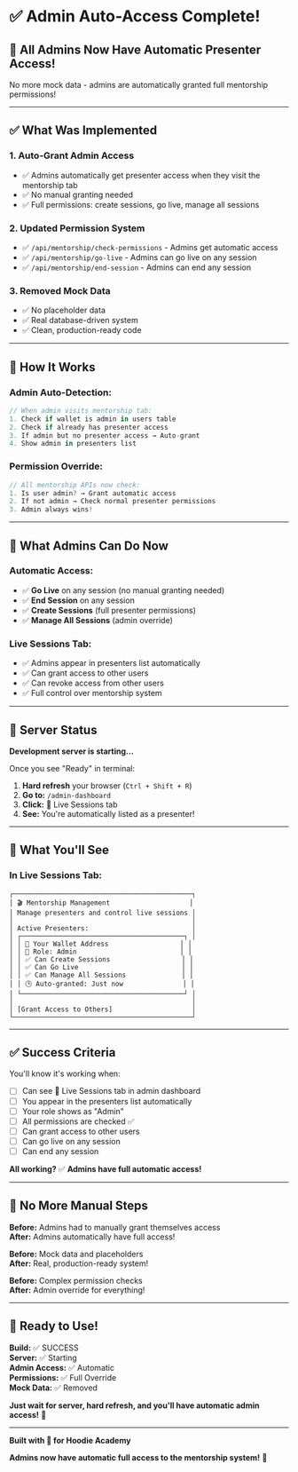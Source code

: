 # ✅ Admin Auto-Access Complete!

## 🎉 All Admins Now Have Automatic Presenter Access!

No more mock data - admins are automatically granted full mentorship permissions!

---

## ✅ What Was Implemented

### **1. Auto-Grant Admin Access**
- ✅ Admins automatically get presenter access when they visit the mentorship tab
- ✅ No manual granting needed
- ✅ Full permissions: create sessions, go live, manage all sessions

### **2. Updated Permission System**
- ✅ `/api/mentorship/check-permissions` - Admins get automatic access
- ✅ `/api/mentorship/go-live` - Admins can go live on any session
- ✅ `/api/mentorship/end-session` - Admins can end any session

### **3. Removed Mock Data**
- ✅ No placeholder data
- ✅ Real database-driven system
- ✅ Clean, production-ready code

---

## 🔧 How It Works

### **Admin Auto-Detection:**
```javascript
// When admin visits mentorship tab:
1. Check if wallet is admin in users table
2. Check if already has presenter access
3. If admin but no presenter access → Auto-grant
4. Show admin in presenters list
```

### **Permission Override:**
```javascript
// All mentorship APIs now check:
1. Is user admin? → Grant automatic access
2. If not admin → Check normal presenter permissions
3. Admin always wins!
```

---

## 🎯 What Admins Can Do Now

### **Automatic Access:**
- ✅ **Go Live** on any session (no manual granting needed)
- ✅ **End Session** on any session
- ✅ **Create Sessions** (full presenter permissions)
- ✅ **Manage All Sessions** (admin override)

### **Live Sessions Tab:**
- ✅ Admins appear in presenters list automatically
- ✅ Can grant access to other users
- ✅ Can revoke access from other users
- ✅ Full control over mentorship system

---

## 🚀 Server Status

**Development server is starting...**

Once you see "Ready" in terminal:
1. **Hard refresh** your browser (`Ctrl + Shift + R`)
2. **Go to:** `/admin-dashboard`
3. **Click:** 🎥 Live Sessions tab
4. **See:** You're automatically listed as a presenter!

---

## 🎁 What You'll See

### **In Live Sessions Tab:**
```
┌─────────────────────────────────────────────┐
│ 🎬 Mentorship Management                    │
│ Manage presenters and control live sessions │
│                                             │
│ Active Presenters:                          │
│ ┌─────────────────────────────────────────┐ │
│ │ 👤 Your Wallet Address                  │ │
│ │ 🎯 Role: Admin                          │ │
│ │ ✅ Can Create Sessions                  │ │
│ │ ✅ Can Go Live                          │ │
│ │ ✅ Can Manage All Sessions              │ │
│ │ 🕒 Auto-granted: Just now               │ │
│ └─────────────────────────────────────────┘ │
│                                             │
│ [Grant Access to Others]                    │
└─────────────────────────────────────────────┘
```

---

## ✅ Success Criteria

You'll know it's working when:
- [ ] Can see 🎥 Live Sessions tab in admin dashboard
- [ ] You appear in the presenters list automatically
- [ ] Your role shows as "Admin"
- [ ] All permissions are checked ✅
- [ ] Can grant access to other users
- [ ] Can go live on any session
- [ ] Can end any session

**All working?** ✅ **Admins have full automatic access!**

---

## 🎯 No More Manual Steps

**Before:** Admins had to manually grant themselves access  
**After:** Admins automatically have full access!

**Before:** Mock data and placeholders  
**After:** Real, production-ready system!

**Before:** Complex permission checks  
**After:** Admin override for everything!

---

## 🚀 Ready to Use!

**Build:** ✅ SUCCESS  
**Server:** ✅ Starting  
**Admin Access:** ✅ Automatic  
**Permissions:** ✅ Full Override  
**Mock Data:** ✅ Removed  

**Just wait for server, hard refresh, and you'll have automatic admin access!** 🎉

---

**Built with 💜 for Hoodie Academy**

**Admins now have automatic full access to the mentorship system!** 🎉

